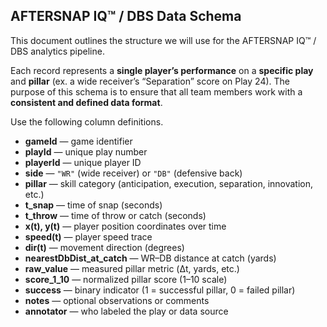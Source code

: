 ## AFTERSNAP IQ™ / DBS Data Schema  

This document outlines the structure we will use for the AFTERSNAP IQ™ / DBS analytics pipeline.  

Each record represents a **single player’s performance** on a **specific play** and **pillar** (ex. a wide receiver’s “Separation” score on Play 24).
The purpose of this schema is to ensure that all team members work with a **consistent and defined data format**. 

Use the following column definitions.

- **gameId** — game identifier  
- **playId** — unique play number  
- **playerId** — unique player ID 
- **side** — `"WR"` (wide receiver) or `"DB"` (defensive back)  
- **pillar** — skill category (anticipation, execution, separation, innovation, etc.)
- **t_snap** — time of snap (seconds)  
- **t_throw** — time of throw or catch (seconds)  
- **x(t), y(t)** — player position coordinates over time  
- **speed(t)** — player speed trace  
- **dir(t)** — movement direction (degrees)  
- **nearestDbDist_at_catch** — WR–DB distance at catch (yards)  
- **raw_value** — measured pillar metric (Δt, yards, etc.) 
- **score_1_10** — normalized pillar score (1–10 scale)  
- **success** — binary indicator (1 = successful pillar, 0 = failed pillar) 
- **notes** — optional observations or comments  
- **annotator** — who labeled the play or data source  

